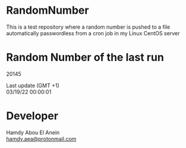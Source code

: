 # RandomNumber    
This is a test repository where a random number is pushed to a file automatically passwordless from a cron job in my Linux CentOS server    
# Random Number of the last run   
20145
      
Last update (GMT +1)    
03/19/22 00:00:01
# Developer    
Hamdy Abou El Anein   
hamdy.aea@protonmail.com
